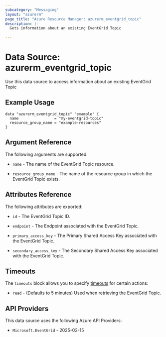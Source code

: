 ```yaml
---
subcategory: "Messaging"
layout: "azurerm"
page_title: "Azure Resource Manager: azurerm_eventgrid_topic"
description: |-
  Gets information about an existing EventGrid Topic

---
```


# Data Source: azurerm_eventgrid_topic

Use this data source to access information about an existing EventGrid Topic

## Example Usage

```hcl
data "azurerm_eventgrid_topic" "example" {
  name                = "my-eventgrid-topic"
  resource_group_name = "example-resources"
}
```

## Argument Reference

The following arguments are supported:

* `name` - The name of the EventGrid Topic resource.

* `resource_group_name` - The name of the resource group in which the EventGrid Topic exists.

## Attributes Reference

The following attributes are exported:

* `id` - The EventGrid Topic ID.

* `endpoint` - The Endpoint associated with the EventGrid Topic.

* `primary_access_key` - The Primary Shared Access Key associated with the EventGrid Topic.

* `secondary_access_key` - The Secondary Shared Access Key associated with the EventGrid Topic.

## Timeouts

The `timeouts` block allows you to specify [timeouts](https://developer.hashicorp.com/terraform/language/resources/configure#define-operation-timeouts) for certain actions:

* `read` - (Defaults to 5 minutes) Used when retrieving the EventGrid Topic.

## API Providers
<!-- This section is generated, changes will be overwritten -->
This data source uses the following Azure API Providers:

* `Microsoft.EventGrid` - 2025-02-15
